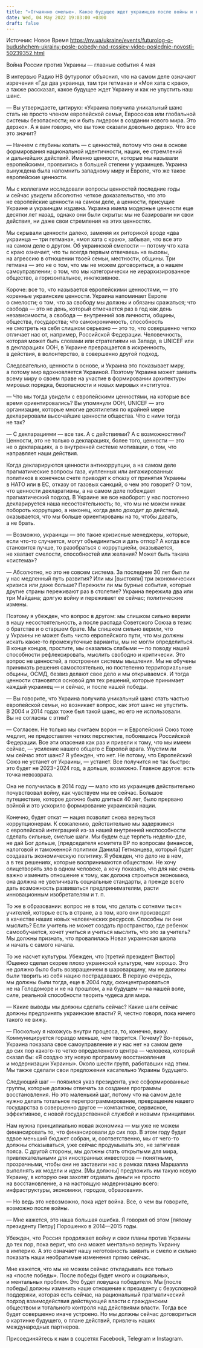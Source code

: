 ```yaml
---
title: "«Отчаянно смелые». Какое будущее ждет украинцев после войны и как не попасть в ловушку победителя — интервью с футурологом"
date: Wed, 04 May 2022 19:03:00 +0300
draft: false
---
```

Источник: Новое Время https://nv.ua/ukraine/events/futurolog-o-budushchem-ukrainy-posle-pobedy-nad-rossiey-video-poslednie-novosti-50239352.html


Война России против Украины — главные события 4 мая

В интервью Радио НВ футуролог объяснил, что на самом деле означают изречения «Где два украинца, там три гетмана» и «Моя хата с краю», а также рассказал, какое будущее ждет Украину и как не упустить наш шанс.

— Вы утверждаете, цитирую: «Украина получила уникальный шанс стать не просто членом европейской семьи, Евросоюза или глобальной системы безопасности; но и быть лидером в создании нового мира. Это дерзко». А я вам говорю, что вы тоже сказали довольно дерзко. Что все это значит?

— Начнем с глубины копать — с ценностей, потому что они в основе формирования национальной идентичности, нации, ее стремлений и дальнейших действий. Именно ценности, которые мы называли европейскими, проявились в большей степени у украинцев. Украина вынуждена была напомнить западному миру и Европе, что же такое европейские ценности.

Мы с коллегами исследовали вопросы ценностей последние годы и сейчас увидели абсолютно четкое доказательство, что это не европейские ценности на самом деле, а ценности, присущие Украине и украинцам издавна. Украина имела модерные ценности еще десятки лет назад, однако они были скрыты: мы не базировали ни свои действия, ни даже свои стремления на этих ценностях.

Мы скрывали ценности далеко, заменяя их риторикой вроде «два украинца — три гетмана», «моя хата с краю», забывая, что все это на самом деле о другом. Об украинской смелости — потому что хата с краю означает, что ты всегда первым отвечаешь на вызовы, на агрессию в отношении твоей семьи, местности, общины. Три гетмана — это не о том, что мы не можем договориться, а о нашем самоуправлении; о том, что мы категорически не иерархизированное общество, а горизонтальное, инклюзивное.

Короче: все то, что называется европейскими ценностями, — это коренные украинские ценности. Украина напоминает Европе о смелости; о том, что за свободу мы должны и обязаны сражаться; что свобода — это не день, который отмечается раз в год как день независимости, а свобода — внутренний зов личности, общины, общества, государства; что самоироничность, способность не смотреть на себя слишком серьезно — это то, что совершенно четко отличает нас от, например, Российской Федерации. Человечность, которая может быть словами или стратегиями на Западе, в UNICEF или в декларациях ООН, в Украине превращается в искренность, в действия, в волонтерство, в совершенно другой подход.

Следовательно, ценности в основе, и Украина это показывает миру, а потому мир вдохновляется Украиной. Поэтому Украина может заявить всему миру о своем праве на участие в формировании архитектуры мировых порядка, безопасности и новых мировых институтов.

— Что мы тогда увидели с европейскими ценностями, на которые все время ориентировались? Вы упомянули ООН, UNICEF — это организации, которые многие десятилетия по крайней мере декларировали высочайшие ценности общества. Что с ними тогда не так?

— С декларациями — все так. А с действиями? А с возможностями? Ценности, это не только о декларациях, более того, ценности — это не о декларациях, а о внутренней системе мотивации, о том, что направляет наши действия.

Когда декларируются ценности антикоррупции, а на самом деле прагматические вопросы газа, купленных или ангажированных политиков в конечном счете приводят к отказу от принятия Украины в НАТО или в ЕС, отказу от газовых санкций, о чем это говорит? О том, что ценности декларативны, а на самом деле побеждает прагматический подход. В Украине же все наоборот: у нас постоянно декларируется наша несостоятельность; то, что мы не можем никак побороть коррупцию, а наконец, когда дело доходит до действий, оказывается, что мы больше ориентированы на то, чтобы давать, а не брать.

— Возможно, украинцы — это такие кризисные менеджеры, которые, если что-то случается, могут объединиться и дать отпор? А когда все становится лучше, то разобраться с коррупциейи, оказывается, не хватает смелости, способностей или желания? Может быть такаяа «система»?

— Абсолютно, но это не совсем система. За последние 30 лет был ли у нас медленный путь развития? Или мы [выстояли] три экономических кризиса или даже больше? Пережили ли мы бурные события, которые другие страны переживают раз в столетие? Украина пережила два или три Майдана; долгую войну и переживает ее сейчас; политические измены.

Поэтому я убежден, что вопрос в другом: мы слишком сильно верили в нашу несостоятельность, а после распада Советского Союза в тезис о братстве и о старшем брате. Мы слишком сильно верили, что у Украины не может быть чисто европейского пути, что мы должны искать какие-то промежуточные варианты, мы не могли определиться. В конце концов, простите, мы оказались слабыми — по поводу нашей способности рефлексировать, мыслить свободно и критически. Это вопрос не ценностей, а построения системы мышления. Мы не обучены принимать решения самостоятельно, но постепенно территориальные общины, ОСМД, безвиз делают свое дело и мы открываемся. И тогда ценности становятся основой для тех решений, которые принимает каждый украинец — и сейчас, и после нашей победы.

— Вы говорите, что Украина получила уникальный шанс стать частью европейской семьи, но возникает вопрос, как этот шанс не упустить. В 2004 и 2014 годах тоже был такой шанс, но его не использовали. Вы не согласны с этим?

— Согласен. Не только мы считаем ворон — и Европейский Союз тоже медлит, не предоставляя четких перспектив, побоявшись Российской Федерации. Все эти опасения как раз и привели к тому, что мы имеем сейчас, — усиление нашего общего с Европой врага. Упустим ли мы сейчас этот шанс? Я убежден, что нет. Не потому, что Европейский Союз не устанет от Украины, — устанет. Все получится не так быстро: это будет не 2023−2024 год, а дольше, возможно. Главное другое: есть точка невозврата.

Она не получилась в 2014 году — мало кто из украинцев действительно почувствовал войну, как чувствуем мы ее сейчас. Большое путешествие, которое должно было длиться 40 лет, было прервано войной и это ускорило формирование украинской нации.

Конечно, будет откат — нация позволит снова вернуться коррупционерам. К сожалению, действительно мы задержимся с европейской интеграцией из-за нашей внутренней неспособности сделать сильные, смелые шаги. Мы будем еще терпеть неделю-две, не дай Бог дольше, [председателя комитета ВР по вопросам финансов, налоговой и таможенной политики Данила] Гетманцева, который будет создавать экономическую политику. Я убежден, что дело не в нем, а в тех решениях, которые воспринимаются обществом. Не хочу олицетворять зло в одном человеке, а хочу показать, что для нас очень важно изменить отношение к тому, как должна строиться экономика, она должна не увеличивать социальные стандарты, а прежде всего дать возможность развиваться предпринимателям, расти инновационным изобретателям и т. п.

То же в образовании: вопрос не в том, что делать с сотнями тысяч учителей, которые есть в стране, а в том, кого они производят в качестве наших новых человеческих ресурсов. Способны ли они мыслить? Если учитель не может создать пространство, где ребенок самообучается, хочет учиться и учиться мыслить, что это за учитель? Мы должны признать, что провалилась Новая украинская школа и начать с самого начала.

То же насчет культуры. Убежден, что [третий президент Виктор] Ющенко сделал скорее плохо украинской культуре, чем хорошо. Это не должно было быть возвращением в шароварщину, мы не должны были творить из себя нацию пострадавших. В первую очередь, мы должны были тогда, еще в 2004 году, сконцентрироваться не на Голодоморе и не на прошлом, а на будущем — на нашей воле, силе, реальной способности творить чудеса для мира.

— Какие выводы мы должны сделать сейчас? Какие шаги сейчас должны предпринять украинские власти? Я, честно говоря, пока ничего такого не вижу.

— Поскольку я нахожусь внутри процесса, то, конечно, вижу. Коммуницируется гораздо меньше, чем творится. Почему? Во-первых, Украина показала свое самоуправление и у нас нет на самом деле до сих пор какого-то четко определенного центра — человека, который сказал бы: «Я создаю эту новую программу восстановления и модернизации Украины». Около шести групп, работавших над этим. Мы также сделали свои предложения касательно Украины будущего.

Следующий шаг — появился указ президента, уже ссформированные группы, которые должны отвечать за создание программы восстановления. Но это маленький шаг, потому что на самом деле нужно делать тотальное перепрограммирование, превращение нашего государства в совершенно другое — компактное, сервисное, эффективное, с новой государственной службой и новыми принципами.

Нам нужна принципиально новая экономика — мы уже не можем финансировать то, что финансировали до сих пор. В этом году будет вдвое меньший бюджет собран, и, соответственно, мы от чего-то должны отказываться, уже сейчас продумывать это, не затягивая пояса. С другой стороны, мы должны стать открытыми для мира, привлекательными для иностранных инвесторов — понятными, прозрачными, чтобы они не заставили нас в рамках плана Маршалла выполнять их модели и идеи. [Мы должны] предложить им такую новую Украину, в которую они захотят отдавать деньги не просто на восстановление, а на настоящую модернизацию всего: инфраструктуры, экономики, городов, образования.

— Но ведь это невозможно, пока идет война. Все, о чем вы говорите, возможно после войны.

— Мне кажется, это наша большая ошибка. Я говорил об этом [пятому президенту Петру] Порошенко в 2014—2015 годы.

Убежден, что Россия продолжает войну и свои планы против Украины до тех пор, пока верит, что она может ментально вернуть Украину в империю. А это означает нашу неготовность заявить и смело и сильно показать наши необратимые изменения прямо сейчас.

Мне кажется, что мы не можем сейчас откладывать все только на «после победы». После победы будет много и социальных, и ментальных проблем. Это будет ловушка победителя. Мы [после победы] должны изменить наше отношение к президенту с безусловной поддержки, которая есть сейчас, на рациональный прагматический подход взаимодействия действующей власти с гражданским обществом и тотального контроля над действиями власти. Тогда все будет совершенно иначе устроено. Но мы должны сейчас договориться о картинке будущего, о плане действий, привлечь наших международных партнеров.

Присоединяйтесь к нам в соцсетях Facebook, Telegram и Instagram.

